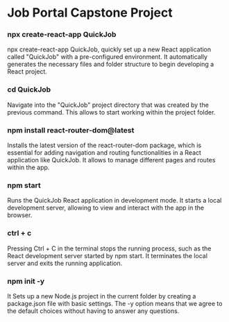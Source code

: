 # Job Portal Capstone Project

### npx create-react-app QuickJob
npx create-react-app QuickJob, quickly set up a new React application called "QuickJob" with a pre-configured environment. It automatically generates the necessary files and folder structure to begin developing a React project.

### cd QuickJob
Navigate into the "QuickJob" project directory that was created by the previous command. This allows to start working within the project folder.

### npm install react-router-dom@latest
Installs the latest version of the react-router-dom package, which is essential for adding navigation and routing functionalities in a React application like QuickJob. It allows to manage different pages and routes within the app.

### npm start
Runs the QuickJob React application in development mode. It starts a local development server, allowing to view and interact with the app in the browser.

### ctrl + c
Pressing Ctrl + C in the terminal stops the running process, such as the React development server started by npm start. It terminates the local server and exits the running application.

### npm init -y
It Sets up a new Node.js project in the current folder by creating a package.json file with basic settings. The -y option means that we agree to the default choices without having to answer any questions.

